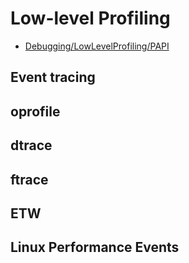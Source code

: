 # Low-level Profiling

- [Debugging/LowLevelProfiling/PAPI](debugging/low-level-profiling/papi)

## Event tracing

## oprofile

## dtrace

## ftrace

## ETW

## Linux Performance Events